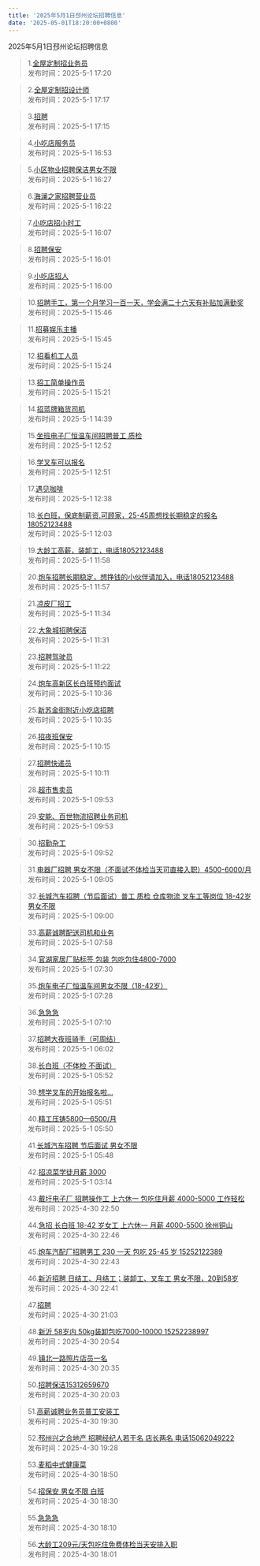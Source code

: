 ```yaml
---
title: '2025年5月1日邳州论坛招聘信息'
date: '2025-05-01T18:20:00+0800'
---
```

2025年5月1日邳州论坛招聘信息
<!--more-->
>1.[全屋定制招业务员](https://www.pzzc.net/forum.php?mod=viewthread&tid=10509945)<br>
>发布时间：2025-5-1 17:20

>2.[全屋定制招设计师](https://www.pzzc.net/forum.php?mod=viewthread&tid=10509944)<br>
>发布时间：2025-5-1 17:17

>3.[招聘](https://www.pzzc.net/forum.php?mod=viewthread&tid=10509941)<br>
>发布时间：2025-5-1 17:15

>4.[小吃店服务员](https://www.pzzc.net/forum.php?mod=viewthread&tid=10509938)<br>
>发布时间：2025-5-1 16:53

>5.[小区物业招聘保洁男女不限](https://www.pzzc.net/forum.php?mod=viewthread&tid=10509937)<br>
>发布时间：2025-5-1 16:27

>6.[海澜之家招聘营业员](https://www.pzzc.net/forum.php?mod=viewthread&tid=10509936)<br>
>发布时间：2025-5-1 16:22

>7.[小吃店招小时工](https://www.pzzc.net/forum.php?mod=viewthread&tid=10509933)<br>
>发布时间：2025-5-1 16:07

>8.[招聘保安](https://www.pzzc.net/forum.php?mod=viewthread&tid=10509932)<br>
>发布时间：2025-5-1 16:01

>9.[小吃店招人](https://www.pzzc.net/forum.php?mod=viewthread&tid=10509931)<br>
>发布时间：2025-5-1 16:00

>10.[招聘手工，第一个月学习一百一天，学会满二十六天有补贴加满勤奖](https://www.pzzc.net/forum.php?mod=viewthread&tid=10509928)<br>
>发布时间：2025-5-1 15:46

>11.[招募娱乐主播](https://www.pzzc.net/forum.php?mod=viewthread&tid=10509927)<br>
>发布时间：2025-5-1 15:45

>12.[招看机工人员](https://www.pzzc.net/forum.php?mod=viewthread&tid=10509923)<br>
>发布时间：2025-5-1 15:24

>13.[招工简单操作员](https://www.pzzc.net/forum.php?mod=viewthread&tid=10509922)<br>
>发布时间：2025-5-1 15:21

>14.[招蓝牌箱货司机](https://www.pzzc.net/forum.php?mod=viewthread&tid=10509917)<br>
>发布时间：2025-5-1 14:39

>15.[坐班电子厂恒温车间招聘普工 质检](https://www.pzzc.net/forum.php?mod=viewthread&tid=10509909)<br>
>发布时间：2025-5-1 12:52

>16.[学叉车可以报名](https://www.pzzc.net/forum.php?mod=viewthread&tid=10509908)<br>
>发布时间：2025-5-1 12:51

>17.[遇见咖啡](https://www.pzzc.net/forum.php?mod=viewthread&tid=10509906)<br>
>发布时间：2025-5-1 12:38

>18.[长白班，保底制薪资.可顾家，25-45周想找长期稳定的报名18052123488](https://www.pzzc.net/forum.php?mod=viewthread&tid=10509904)<br>
>发布时间：2025-5-1 12:03

>19.[大龄工高薪，装卸工，电话18052123488](https://www.pzzc.net/forum.php?mod=viewthread&tid=10509903)<br>
>发布时间：2025-5-1 11:58

>20.[炮车招聘长期稳定，想挣钱的小伙伴请加入，电话18052123488](https://www.pzzc.net/forum.php?mod=viewthread&tid=10509902)<br>
>发布时间：2025-5-1 11:57

>21.[凉皮厂招工](https://www.pzzc.net/forum.php?mod=viewthread&tid=10509897)<br>
>发布时间：2025-5-1 11:34

>22.[大象城招聘保洁](https://www.pzzc.net/forum.php?mod=viewthread&tid=10509896)<br>
>发布时间：2025-5-1 11:31

>23.[招聘驾驶员](https://www.pzzc.net/forum.php?mod=viewthread&tid=10509895)<br>
>发布时间：2025-5-1 11:22

>24.[炮车高新区长白班预约面试](https://www.pzzc.net/forum.php?mod=viewthread&tid=10509888)<br>
>发布时间：2025-5-1 10:36

>25.[新苏金街附近小吃店招聘](https://www.pzzc.net/forum.php?mod=viewthread&tid=10509887)<br>
>发布时间：2025-5-1 10:35

>26.[招夜班保安](https://www.pzzc.net/forum.php?mod=viewthread&tid=10509884)<br>
>发布时间：2025-5-1 10:15

>27.[招聘快递员](https://www.pzzc.net/forum.php?mod=viewthread&tid=10509882)<br>
>发布时间：2025-5-1 10:11

>28.[超市售卖员](https://www.pzzc.net/forum.php?mod=viewthread&tid=10509880)<br>
>发布时间：2025-5-1 09:53

>29.[安能、百世物流招聘业务司机](https://www.pzzc.net/forum.php?mod=viewthread&tid=10509879)<br>
>发布时间：2025-5-1 09:53

>30.[招勤杂工](https://www.pzzc.net/forum.php?mod=viewthread&tid=10509878)<br>
>发布时间：2025-5-1 09:52

>31.[电器厂招聘  男女不限（不面试不体检当天可直接入职）4500-6000/月](https://www.pzzc.net/forum.php?mod=viewthread&tid=10509870)<br>
>发布时间：2025-5-1 09:05

>32.[长城汽车招聘（节后面试）普工 质检 仓库物流 叉车工等岗位 18-42岁男女不限](https://www.pzzc.net/forum.php?mod=viewthread&tid=10509869)<br>
>发布时间：2025-5-1 09:00

>33.[高薪诚聘配送司机和业务](https://www.pzzc.net/forum.php?mod=viewthread&tid=10509861)<br>
>发布时间：2025-5-1 07:58

>34.[官湖家居厂贴标签 包装 包吃包住4800-7000](https://www.pzzc.net/forum.php?mod=viewthread&tid=10509852)<br>
>发布时间：2025-5-1 07:30

>35.[炮车电子厂恒温车间男女不限（18-42岁）](https://www.pzzc.net/forum.php?mod=viewthread&tid=10509851)<br>
>发布时间：2025-5-1 07:28

>36.[急急急](https://www.pzzc.net/forum.php?mod=viewthread&tid=10509849)<br>
>发布时间：2025-5-1 07:10

>37.[招聘大夜班骑手（可周结）](https://www.pzzc.net/forum.php?mod=viewthread&tid=10509845)<br>
>发布时间：2025-5-1 06:02

>38.[长白班（不体检 不面试）](https://www.pzzc.net/forum.php?mod=viewthread&tid=10509844)<br>
>发布时间：2025-5-1 05:52

>39.[想学叉车的开始报名啦…](https://www.pzzc.net/forum.php?mod=viewthread&tid=10509843)<br>
>发布时间：2025-5-1 05:51

>40.[精工压铸5800—6500/月](https://www.pzzc.net/forum.php?mod=viewthread&tid=10509842)<br>
>发布时间：2025-5-1 05:50

>41.[长城汽车招聘 节后面试 男女不限](https://www.pzzc.net/forum.php?mod=viewthread&tid=10509841)<br>
>发布时间：2025-5-1 05:48

>42.[招凉菜学徒月薪 3000](https://www.pzzc.net/forum.php?mod=viewthread&tid=10509838)<br>
>发布时间：2025-5-1 03:14

>43.[戴圩电子厂 招聘操作工 上六休一 包吃住月薪 4000-5000 工作轻松](https://www.pzzc.net/forum.php?mod=viewthread&tid=10509827)<br>
>发布时间：2025-4-30 22:50

>44.[急招 长白班 18-42 岁女工 上六休一 月薪 4000-5500 徐州铜山](https://www.pzzc.net/forum.php?mod=viewthread&tid=10509826)<br>
>发布时间：2025-4-30 22:46

>45.[炮车汽配厂招聘男工 230 一天 包吃 25-45 岁 15252122389](https://www.pzzc.net/forum.php?mod=viewthread&tid=10509824)<br>
>发布时间：2025-4-30 22:43

>46.[新沂招聘 日结工、月结工；装卸工、叉车工 男女不限，20到58岁](https://www.pzzc.net/forum.php?mod=viewthread&tid=10509823)<br>
>发布时间：2025-4-30 22:41

>47.[招聘](https://www.pzzc.net/forum.php?mod=viewthread&tid=10509813)<br>
>发布时间：2025-4-30 21:03

>48.[新沂  58岁内 50kg装卸包吃7000-10000  15252238997](https://www.pzzc.net/forum.php?mod=viewthread&tid=10509805)<br>
>发布时间：2025-4-30 20:54

>49.[镇北一路照片店员一名](https://www.pzzc.net/forum.php?mod=viewthread&tid=10509803)<br>
>发布时间：2025-4-30 20:35

>50.[招聘保洁15312659670](https://www.pzzc.net/forum.php?mod=viewthread&tid=10509801)<br>
>发布时间：2025-4-30 20:03

>51.[高薪诚聘业务员普工安装工](https://www.pzzc.net/forum.php?mod=viewthread&tid=10509797)<br>
>发布时间：2025-4-30 19:30

>52.[邳州兴之合地产 招聘经纪人若干名  店长两名 电话15062049222](https://www.pzzc.net/forum.php?mod=viewthread&tid=10509796)<br>
>发布时间：2025-4-30 19:28

>53.[麦稻中式健康菜](https://www.pzzc.net/forum.php?mod=viewthread&tid=10509793)<br>
>发布时间：2025-4-30 18:50

>54.[招保安 男女不限 白班](https://www.pzzc.net/forum.php?mod=viewthread&tid=10509790)<br>
>发布时间：2025-4-30 18:30

>55.[急急急](https://www.pzzc.net/forum.php?mod=viewthread&tid=10509785)<br>
>发布时间：2025-4-30 18:10

>56.[大龄工209元/天包吃住免费体检当天安排入职](https://www.pzzc.net/forum.php?mod=viewthread&tid=10509780)<br>
>发布时间：2025-4-30 18:01

